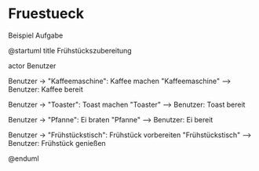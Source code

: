 # Fruestueck
Beispiel Aufgabe

@startuml
title Frühstückszubereitung

actor Benutzer

Benutzer -> "Kaffeemaschine": Kaffee machen
"Kaffeemaschine" --> Benutzer: Kaffee bereit

Benutzer -> "Toaster": Toast machen
"Toaster" --> Benutzer: Toast bereit

Benutzer -> "Pfanne": Ei braten
"Pfanne" --> Benutzer: Ei bereit

Benutzer -> "Frühstückstisch": Frühstück vorbereiten
"Frühstückstisch" --> Benutzer: Frühstück genießen

@enduml
